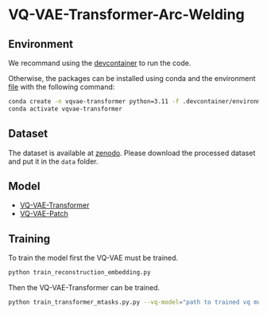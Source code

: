 # VQ-VAE-Transformer-Arc-Welding

## Environment
We recommand using the [devcontainer](.devcontainer) to run the code.

Otherwise, the packages can be installed using conda and the environment [file](.devcontainer/environment.yml) with the following command:
```bash
conda create -n vqvae-transformer python=3.11 -f .devcontainer/environment.yml
conda activate vqvae-transformer

``` 


## Dataset
The dataset is available at [zenodo](https://zenodo.org/records/10017718). 
Please download the processed dataset and put it in the `data` folder.

## Model
- [VQ-VAE-Transformer](models/vqvae_transformer.py)
- [VQ-VAE-Patch](models/vqvae_patch.py)


## Training
To train the model first the VQ-VAE must be trained. 
```bash
python train_reconstruction_embedding.py
```

Then the VQ-VAE-Transformer can be trained.
```bash
python train_transformer_mtasks.py.py --vq-model="path to trained vq model"
```





